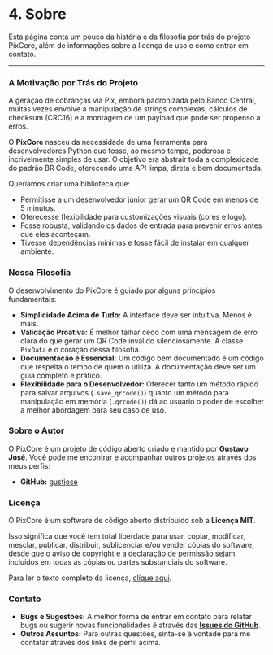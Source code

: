 # 4. Sobre

Esta página conta um pouco da história e da filosofia por trás do projeto PixCore, além de informações sobre a licença de uso e como entrar em contato.

---

### A Motivação por Trás do Projeto

A geração de cobranças via Pix, embora padronizada pelo Banco Central, muitas vezes envolve a manipulação de strings complexas, cálculos de checksum (CRC16) e a montagem de um payload que pode ser propenso a erros.

O **PixCore** nasceu da necessidade de uma ferramenta para desenvolvedores Python que fosse, ao mesmo tempo, poderosa e incrivelmente simples de usar. O objetivo era abstrair toda a complexidade do padrão BR Code, oferecendo uma API limpa, direta e bem documentada.

Queríamos criar uma biblioteca que:
- Permitisse a um desenvolvedor júnior gerar um QR Code em menos de 5 minutos.
- Oferecesse flexibilidade para customizações visuais (cores e logo).
- Fosse robusta, validando os dados de entrada para prevenir erros antes que eles aconteçam.
- Tivesse dependências mínimas e fosse fácil de instalar em qualquer ambiente.

### Nossa Filosofia

O desenvolvimento do PixCore é guiado por alguns princípios fundamentais:

* **Simplicidade Acima de Tudo:** A interface deve ser intuitiva. Menos é mais.
* **Validação Proativa:** É melhor falhar cedo com uma mensagem de erro clara do que gerar um QR Code inválido silenciosamente. A classe `PixData` é o coração dessa filosofia.
* **Documentação é Essencial:** Um código bem documentado é um código que respeita o tempo de quem o utiliza. A documentação deve ser um guia completo e prático.
* **Flexibilidade para o Desenvolvedor:** Oferecer tanto um método rápido para salvar arquivos (`.save_qrcode()`) quanto um método para manipulação em memória (`.qrcode()`) dá ao usuário o poder de escolher a melhor abordagem para seu caso de uso.

### Sobre o Autor

O PixCore é um projeto de código aberto criado e mantido por **Gustavo José**.
Você pode me encontrar e acompanhar outros projetos através dos meus perfis:

* **GitHub:** [gustjose](https://github.com/gustjose)

### Licença

O PixCore é um software de código aberto distribuído sob a **Licença MIT**.

Isso significa que você tem total liberdade para usar, copiar, modificar, mesclar, publicar, distribuir, sublicenciar e/ou vender cópias do software, desde que o aviso de copyright e a declaração de permissão sejam incluídos em todas as cópias ou partes substanciais do software.

Para ler o texto completo da licença, [clique aqui](https://github.com/gustjose/pixcore/blob/main/LICENSE).

### Contato

* **Bugs e Sugestões:** A melhor forma de entrar em contato para relatar bugs ou sugerir novas funcionalidades é através das [**Issues do GitHub**](https://github.com/gustjose/pixcore/issues).
* **Outros Assuntos:** Para outras questões, sinta-se à vontade para me contatar através dos links de perfil acima.